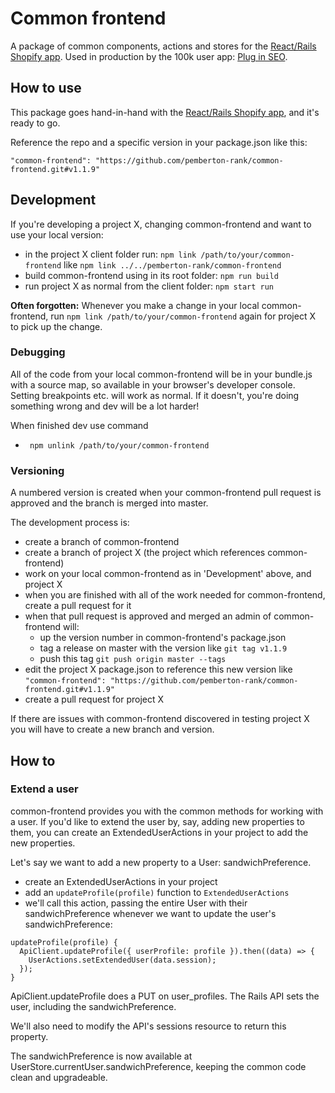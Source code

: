 # Common frontend

A package of common components, actions and stores for the [React/Rails Shopify app](https://github.com/pemberton-rank/react-shopify-app). Used in production by the 100k user app: [Plug in SEO](https://apps.shopify.com/plug-in-seo).

## How to use ##

This package goes hand-in-hand with the [React/Rails Shopify app](https://github.com/pemberton-rank/react-shopify-app), and it's ready to go.

Reference the repo and a specific version in your package.json like this:

``` "common-frontend": "https://github.com/pemberton-rank/common-frontend.git#v1.1.9" ```

## Development ##

If you're developing a project X, changing common-frontend and want to use your local version:

* in the project X client folder run: ```npm link /path/to/your/common-frontend``` like ```npm link ../../pemberton-rank/common-frontend```
* build common-frontend using in its root folder: ```npm run build```
* run project X as normal from the client folder: ```npm start run```

**Often forgotten:** Whenever you make a change in your local common-frontend, run ```npm link /path/to/your/common-frontend``` again for project X to pick up the change.

### Debugging ###

All of the code from your local common-frontend will be in your bundle.js with a source map, so available in your browser's developer console. Setting breakpoints etc. will work as normal. If it doesn't, you're doing something wrong and dev will be a lot harder!

When finished dev use command

* ``` npm unlink /path/to/your/common-frontend```

### Versioning ###

A numbered version is created when your common-frontend pull request is approved and the branch is merged into master.

The development process is:

* create a branch of common-frontend
* create a branch of project X (the project which references common-frontend)
* work on your local common-frontend as in 'Development' above, and project X
* when you are finished with all of the work needed for common-frontend, create a pull request for it
* when that pull request is approved and merged an admin of common-frontend will:
  * up the version number in common-frontend's package.json
  * tag a release on master with the version like ```git tag v1.1.9```
  * push this tag ```git push origin master --tags```
* edit the project X package.json to reference this new version like ``` "common-frontend": "https://github.com/pemberton-rank/common-frontend.git#v1.1.9" ```
* create a pull request for project X

If there are issues with common-frontend discovered in testing project X you will have to create a new branch and version.

## How to ##

### Extend a user ###

common-frontend provides you with the common methods for working with a user. If you'd like to extend the user by, say, adding new properties to them, you can create an ExtendedUserActions in your project to add the new properties.

Let's say we want to add a new property to a User: sandwichPreference.

* create an ExtendedUserActions in your project
* add an ```updateProfile(profile)``` function to ```ExtendedUserActions```
* we'll call this action, passing the entire User with their sandwichPreference whenever we want to update the user's sandwichPreference:

```
updateProfile(profile) {
  ApiClient.updateProfile({ userProfile: profile }).then((data) => {
    UserActions.setExtendedUser(data.session);
  });
}
```

ApiClient.updateProfile does a PUT on user_profiles. The Rails API sets the user, including the sandwichPreference.

We'll also need to modify the API's sessions resource to return this property.

The sandwichPreference is now available at UserStore.currentUser.sandwichPreference, keeping the common code clean and upgradeable.
